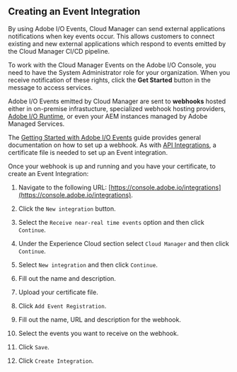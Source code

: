 ## Creating an Event Integration

By using Adobe I/O Events, Cloud Manager can send external applications notifications when key events occur. This allows customers to connect existing and new external applications which respond to events emitted by the Cloud Manager CI/CD pipeline.

To work with the Cloud Manager Events on the Adobe I/O Console, you need to have the System Administrator role for your organization. When you receive notification of these rights, click the **Get Started** button in the message to access services.

Adobe I/O Events emitted by Cloud Manager are sent to **webhooks** hosted either in on-premise infrastucture, specialized webhook hosting providers, [Adobe I/O Runtime](https://www.adobe.io/apis/cloudplatform/runtime.html), or even your AEM instances managed by Adobe Managed Services.

The [Getting Started with Adobe I/O Events](https://www.adobe.io/apis/cloudplatform/events/documentation.html) guide provides general documentation on how to set up a webhook. As with [API Integrations](create-api-integration.html), a certificate file is needed to set up an Event integration.

Once your webhook is up and running and you have your certificate, to create an Event Integration:

1. Navigate to the following URL: [https://console.adobe.io/integrations](https://console.adobe.io/integrations).

2. Click the `New integration` button.

3. Select the `Receive near-real time events` option and then click `Continue`.

4. Under the Experience Cloud section select `Cloud Manager` and then click `Continue`.

5. Select `New integration` and then click `Continue`.

6. Fill out the name and description.

7. Upload your certificate file.

8. Click `Add Event Registration`.

9. Fill out the name, URL and description for the webhook.

10. Select the events you want to receive on the webhook.

11. Click `Save`.

12. Click `Create Integration`.
